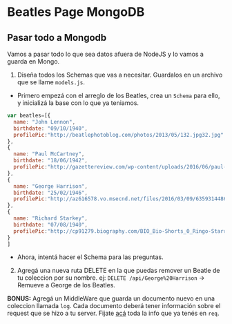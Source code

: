 # Beatles Page MongoDB

## Pasar todo a Mongodb

Vamos a pasar todo lo que sea datos afuera de NodeJS y lo vamos a guarda en Mongo.

1. Diseña todos los Schemas que vas a necesitar. Guardalos en un archivo que se llame `models.js`.
  - Primero empezá con el arreglo de los Beatles, crea un `Schema` para ello, y inicializá la base con lo que ya teniamos.

  ```javascript
  var beatles=[{
    name: "John Lennon",
    birthdate: "09/10/1940",
    profilePic:"http://beatlephotoblog.com/photos/2013/05/132.jpg32.jpg"
  },
  {
    name: "Paul McCartney",
    birthdate: "18/06/1942",
    profilePic:"http://gazettereview.com/wp-content/uploads/2016/06/paul-mccartney.jpg"
  },
  {
    name: "George Harrison",
    birthdate: "25/02/1946",
    profilePic:"http://az616578.vo.msecnd.net/files/2016/03/09/635931448636931925-692833716_george-harrison-living-in-the-material-world-george-harrison-photo-credit-credit-robert-whitaker-c-apple-corps-ltd-courtesy-of-hbo.jpg"
  },
  {
    name: "Richard Starkey",
    birthdate: "07/08/1940",
    profilePic:"http://cp91279.biography.com/BIO_Bio-Shorts_0_Ringo-Starr_SF_HD_768x432-16x9.jpg"
  }
  ]
  ```

  - Ahora, intentá hacer el Schema para las preguntas.
  
2. Agregá una nueva ruta DELETE en la que puedas remover un Beatle de tu coleccion por su nombre. ej: `DELETE /api/George%20Harrison` -> Remueve a George de los Beatles.

__BONUS:__ Agregá un MiddleWare que guarda un documento nuevo en una coleccion llamada `log`. Cada documento deberá tener información sobre el request que se hizo a tu server. Fijate [acá](http://expressjs.com/en/api.html#req) toda la info que ya tenés en `req`.

